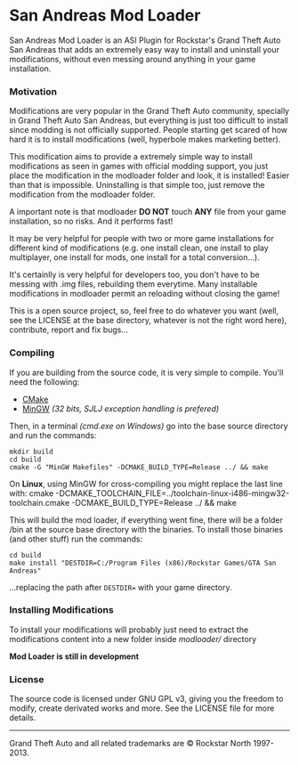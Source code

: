 # San Andreas Mod Loader

San Andreas Mod Loader is an ASI Plugin for Rockstar's Grand Theft Auto San Andreas that adds an extremely easy way to install and uninstall your modifications, without even messing around anything in your game installation.

### Motivation

Modifications are very popular in the Grand Theft Auto community, specially in Grand Theft Auto San Andreas, but everything is just too difficult to install since modding is not officially supported. People starting get scared of how hard it is to install modifications (well, hyperbole makes marketing better).

This modification aims to provide a extremely simple way to install modifications as seen in games with official modding support, you just place the modification in the modloader folder and look, it is installed! Easier than that is impossible. Uninstalling is that simple too, just remove the modification from the modloader folder.

A important note is that modloader **DO NOT** touch **ANY** file from your game installation, so no risks. And it performs fast!

It may be very helpful for people with two or more game installations for different kind of modifications (e.g. one install clean, one install to play multiplayer, one install for mods, one install for a total conversion...).

It's certainlly is very helpful for developers too, you don't have to be messing with .img files, rebuilding them everytime. Many installable modifications in modloader permit an reloading without closing the game!

This is a open source project, so, feel free to do whatever you want (well, see the LICENSE at the base directory, whatever is not the right word here), contribute, report and fix bugs...


### Compiling

If you are building from the source code, it is very simple to compile. You'll need the following:

+ [CMake](http://www.cmake.org/)
+ [MinGW](http://mingw-w64.sourceforge.net/download.php) *(32 bits, SJLJ exception handling is prefered)*

Then, in a terminal *(cmd.exe on Windows)* go into the base source directory and run the commands:

    mkdir build
    cd build
    cmake -G "MinGW Makefiles" -DCMAKE_BUILD_TYPE=Release ../ && make
    
On **Linux**, using MinGW for cross-compiling you might replace the last line with:
    cmake -DCMAKE_TOOLCHAIN_FILE=../toolchain-linux-i486-mingw32-toolchain.cmake -DCMAKE_BUILD_TYPE=Release ../ && make
    
This will build the mod loader, if everything went fine, there will be a folder /bin at the source base directory with the binaries.
To install those binaries (and other stuff) run the commands:
    
    cd build
    make install "DESTDIR=C:/Program Files (x86)/Rockstar Games/GTA San Andreas"
    
...replacing the path after `DESTDIR=` with your game directory.
    

### Installing Modifications

To install your modifications will probably just need to extract the modifications content into a new folder inside *modloader/* directory

**Mod Loader is still in development**


### License

The source code is licensed under GNU GPL v3, giving you the freedom to modify, create derivated works and more. See the LICENSE file for more details.

- - -
Grand Theft Auto and all related trademarks are © Rockstar North 1997-2013.

